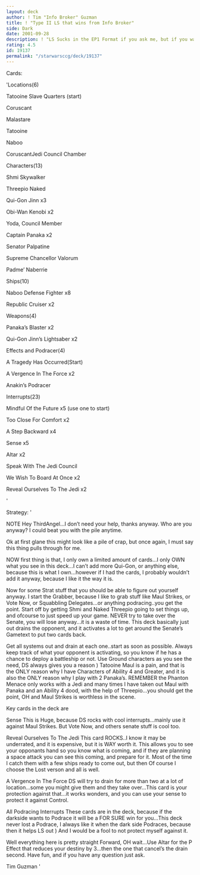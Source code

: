 ```yaml
---
layout: deck
author: ! Tim "Info Broker" Guzman
title: ! "Type II LS that wins from Info Broker"
side: Dark
date: 2001-09-28
description: ! "LS Sucks in the EP1 Format if you ask me, but if you want something that wins without Podracing..which I hate Podracing...then go with this."
rating: 4.5
id: 19137
permalink: "/starwarsccg/deck/19137"
---
```

Cards: 

'Locations(6)

Tatooine Slave Quarters (start)

Coruscant

Malastare

Tatooine

Naboo

CoruscantJedi Council Chamber


Characters(13)

Shmi Skywalker

Threepio Naked

Qui-Gon Jinn x3

Obi-Wan Kenobi x2

Yoda, Council Member

Captain Panaka x2

Senator Palpatine

Supreme Chancellor Valorum

Padme’ Naberrie


Ships(10)

Naboo Defense Fighter x8

Republic Cruiser x2


Weapons(4)

Panaka’s Blaster x2

Qui-Gon Jinn’s Lightsaber x2


Effects and Podracer(4)

A Tragedy Has Occurred(Start)

A Vergence In The Force x2

Anakin’s Podracer


Interrupts(23)

Mindful Of the Future x5 (use one to start)

Too Close For Comfort x2

A Step Backward x4

Sense x5

Altar x2

Speak With The Jedi Council 

We Wish To Board At Once x2

Reveal Ourselves To The Jedi x2


'

Strategy: '

NOTE Hey ThirdAngel...I don’t need your help, thanks anyway.  Who are you anyway?  I could beat you with the pile anytime.



Ok at first glane this might look like a pile of crap, but once again, I must say this thing pulls through for me.


NOW first thing is that, I only own a limited amount of cards...I only OWN what you see in this deck...I can’t add more Qui-Gon, or anything else, because this is what I own...however if I had the cards, I probably wouldn’t add it anyway, because I like it the way it is.


Now for some Strat stuff that you should be able to figure out yourself anyway.  I start the Grabber, because I like to grab stuff like Maul Strikes, or Vote Now, or Squabbling Delegates...or anything podracing..you get the point.  Start off by getting Shmi and Naked Threepio going to set things up, and ofcourse to just speed up your game.  NEVER try to take over the Senate, you will lose anyway...it is a waste of time.  This deck basically just out drains the opponent, and it activates a lot to get around the Senate’s Gametext to put two cards back.


Get all systems out and drain at each one..start as soon as possible. Always keep track of what your opponent is activating, so you know if he has a chance to deploy a battleship or not. Use Ground characters as you see the need, DS always gives you a reason )  Tatooine Maul is a pain, and that is the ONLY reason why I have Characters of Ability 4 and Greater, and it is also the ONLY reason why I play with 2 Panaka’s.  REMEMBER the Phanton Menace only works with a Jedi and many times I have taken out Maul with Panaka and an Ability 4 dood, with the help of Threepio...you should get the point, OH and Maul Strikes is worthless in the scene.


Key cards in the deck are

Sense This is Huge, because DS rocks with cool interrupts...mainly use it against Maul Strikes. But Vote Now, and others senate stuff is cool too.


Reveal Ourselves To The Jedi This card ROCKS..I know it may be underrated, and it is expensive, but it is WAY worth it.  This allows you to see your opponants hand so you know what is coming, and if they are planning a space attack you can see this coming, and prepare for it.  Most of the time I catch them with a few ships ready to come out, but then Of course I choose the Lost verson and all is well.


A Vergence In The Force DS will try to drain for more than two at a lot of location...some you might give them and they take over...This card is your protection against that...it works wonders, and you can use your sense to protect it against Control.


All Podracing Interrupts These cards are in the deck, because if the darkside wants to Podrace it will be a FOR SURE win for you...This deck never lost a Podrace, I always like it when the dark side Podraces, because then it helps LS out )  And I would be a fool to not protect myself against it.


Well everything here is pretty straight Forward, OH wait...Use Altar for the P Effect that reduces your destiny by 3...then the one that cancel’s the drain second.  Have fun, and if you have any question just ask.


Tim Guzman  '
